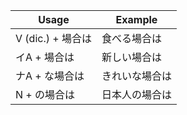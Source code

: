 |Usage|Example|
|-|-|
|V (dic.) + 場合は|食べる場合は|
|イA + 場合は|新しい場合は|
|ナA + な場合は|きれいな場合は|
|N + の場合は|日本人の場合は|